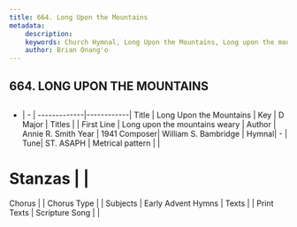 ```yaml
---
title: 664. Long Upon the Mountains
metadata:
    description: 
    keywords: Church Hymnal, Long Upon the Mountains, Long upon the mountains weary, 
    author: Brian Onang'o
---
```



## 664. LONG UPON THE MOUNTAINS

```txt

```

- |   -  |
-------------|------------|
Title | Long Upon the Mountains |
Key | D Major |
Titles |  |
First Line | Long upon the mountains weary |
Author | Annie R. Smith
Year | 1941
Composer| William S. Bambridge |
Hymnal|  - |
Tune| ST. ASAPH |
Metrical pattern | |
# Stanzas |  |
Chorus |  |
Chorus Type |  |
Subjects | Early Advent Hymns |
Texts |  |
Print Texts | 
Scripture Song |  |
  
